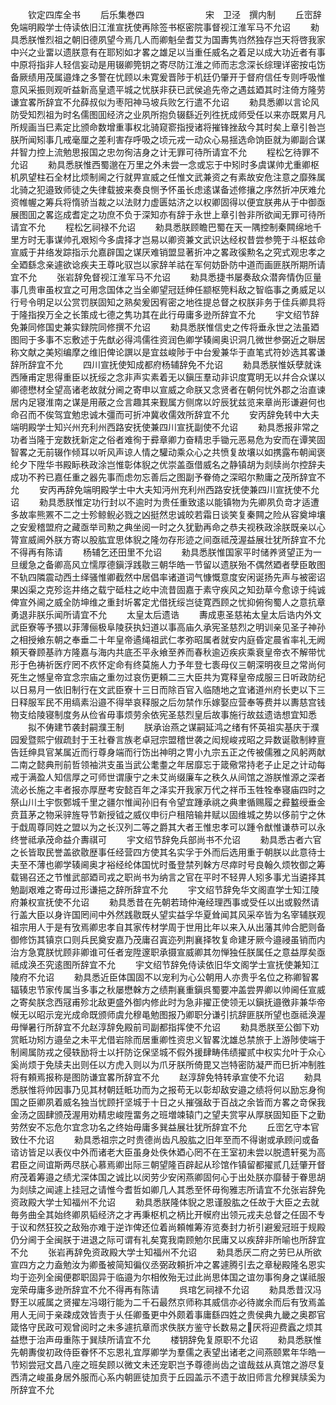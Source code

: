 <!-- { "loadSidebar": true } -->









　　钦定四库全书
　　后乐集巻四　　　　　　　宋　卫泾　撰内制
　　丘崈辞免端明殿学士侍读依旧江淮宣抚使再除签书枢密院事督视江淮军马不允诏
　　勑具悉朕惟烈祖之朝旧德夙望今焉几人而卿魁垒耆艾为国夀隽岿然独存岂天将啓我家中兴之业畱以遗朕意有在耶矧如才畧之雄足以当重任威名之着足以成大功近者有事中原将指非人轻信妄动是用辍卿筦钥之寄尽防江淮之师而志念深长综理详密按屯饬备厥绩用茂属邉烽之多警在忧顾以未寛爰晋陟于机廷仍肇开于督府信任专则呼吸惟意风采振则观听益新高皇遗平城之忧朕非获已武侯追先帝之遇兹廼其时注倚方隆劳谦宜畧所辞宜不允薛叔似为枣阳神马坡兵败乞行遣不允诏
　　勑具悉卿以言论风防受知烈祖为时名儒图囬经济之业夙所抱负辍繇近列徃抚成师受任以来亦既累月凡所规画当巳素定比颁命数增重事权北骑窥窬指授诸将摧锋挫敌今其时矣上章引咎岂朕所闻矧事几戒毫厘之差利害存呼吸之顷元戎一动众心易揺选命饷臣就为卿副合谋幷智力控上流勉思报国之忠勿徇洁身之计无罪可待所请宜不允
　　程松乞待罪不允诏
　　勑具悉朕惟西蜀邈在万里之外未尝一念或忘于中矧时多虞谋帅尤重卿枢机夙望柱石全材比烦制阃之行就畀宣威之任惟文武兼资之有素故安危注意之靡殊属北骑之犯邉致师徒之失律载披来奏良恻予怀虽长虑逺谋备述修攘之序然折冲厌难允资帷幄之筹兵将惰骄当裁之以法财力虚匮姑济之以权卿固得以便宜朕弗从于中御亟展图囬之畧迄成耆定之功庶不负于深知亦有辞于永世上章引咎非所欲闻无罪可待所请宜不允
　　程松乞祠禄不允诏
　　勑具悉朕顾瞻巴蜀在天一隅控制秦闗绵地千里方时无事谋帅孔艰矧今多虞择才岂易以卿资兼文武识达经权昔尝参筦于斗枢兹命宣威于井络发踪指示允嘉辟国之谋厌难销盟显著折冲之畧政徯勲名之究式观忠孝之全廼繇念亲遽欲谂疾夫王尊叱驭岂以家辞羊祜在军何妨卧防中道而画匪朕所期所请宜不允
　　张岩辞免督视江淮军马不允诏
　　勑具悉捷书屡奏敌众潜奔情伪叵量事几贵审虽权宜之可用念国体之当全卿望冠廷绅任颛枢筦料敌之智临事之勇威足以行号令明足以公赏罚朕固知之熟矣爰因宥密之地徃提总督之权朕非务于佳兵卿具将于隆指揆万全之长策成七德之隽功其在此行毋庸多逊所辞宜不允
　　宇文绍节辞免兼同修国史兼实録院同修撰不允诏
　　勑具悉朕惟信史之传将垂永世之法虽廼图囘于多事不忘敷述于先猷必得鸿儒徃资润色卿学辏阃奥识洞几微世参弼近之聨居称文献之美矧编摩之维旧俾论譔以是宜兹峻陟于中台爰兼华于直笔式符妙选其畧谦辞所辞宜不允
　　四川宣抚使知成都府杨辅辞免不允诏
　　勑具悉朕惟妖孽就诛西陲甫定思得重臣以抚绥之念非声实素着无以鎭压羣动非识度寛明无以幷合众谋以卿德懋材全望高诸老故就分阃之寄申以宣威之命朕又念贤者在朝何忧外郡之治直谏居内足寝淮南之谋是用蔽之佥言趣其来觐属方侧席以竚辰犹兹览来章尚形谦避何也命召而不俟驾宜勉忠诚木彊而可折冲冀收儒效所辞宜不允
　　安丙辞免转中大夫端明殿学士知兴州充利州西路安抚使兼四川宣抚副使不允诏
　　勑具悉报非常之功者当隆于宠数抚新定之俗者难徇于彛章卿力奋精忠手锄元恶易危为安而在谭笑固智畧之无前辍作倾耳以听风声谅人情之驩动乘众心之共愤复故壤以如携露布朝闻褒纶夕下陞华书殿眎秩政涂岂惟彰体貎之优崇盖亟借威名之静镇胡为剡牍尚尔控辞夫成功不矜已嘉任重之器先事而虑勿忘善后之图副予眷倚之深昭尔勲庸之茂所辞宜不允
　　安丙再辞免端明殿学士中大夫知沔州充利州西路安抚使兼四川宣抚使不允诏
　　勑具悉朕惟定功行封以不逾时为贵任重致逺以能镇物为先卿夙负竒才适遭多故率熊罴不二之士殄鲸鲵必戮之凶挺然忠诚皎若霜日谈笑复秦闗之险从容奠坤壤之安爰稽盟府之藏亟举司勲之典坐阅一时之久犹勤再命之恭夫视秩政涂朕既亲以心膂宣威阃外朕方寄以股肱宜思体貎之隆勿存形迹之间亟祗茂渥益展壮犹所辞宜不允不得再有陈请
　　杨辅乞还田里不允诏
　　勑具悉朕惟国家平时储养贤望正为一旦缓急之备卿高风立懦厚德鎭浮践敭三朝华皓一节留以遗朕殆不偶然廼者孽臣敢图不轨四隣震动西土绎骚惟卿截然中居倡率诸道词气慷慨意度安闲诞扬先声与被密诏果凶渠之克殄迄井络之载宁砥柱之屹中流昔固嘉于素守疾风之知劲草今愈谅于纯诚俾宣外阃之威全防坤维之重封圻畧定尤借抚绥岂徒寛西顾之忧抑俯徇蜀人之意抗章勇退非朕乐闻所请宜不允
　　太皇太后遗诰
　　夀成恵圣慈祐太皇太后诰内外文武臣寮等予猥以菲薄俪极阜陵获执妇道以事高庙久承宪圣慈烈之明训亲见圣子神孙之相授飨东朝之奉垂二十年皇帝遹绳祖武仁孝弥昭属者就安内庭昏定晨省率礼无阙頼天眷顾基祚方隆嘉与海内共底丕平永飨至养而春秋逾迈疾疢乘衰皇帝衣不解带忧形于色祷祈医疗罔不疚怀定命有终莫施人力予年登七袠母仪三朝深明夜旦之常尚何死生之憾皇帝宜念宗庙之重勿过哀伤更頼二三大臣共为寛释皇帝成服三日听政防纪以日易月一依旧制行在文武臣寮十三日而除百官入临随地之宜诸道州府长吏以下三日释服军民不用缟素沿邉不得举哀释服之后勿禁作乐嫁娶应营奉等费并以夀慈宫钱物支给陵寝制度务从俭省毋事烦劳余依宪圣慈烈皇后故事施行故兹遗诰想宜知悉
　　拟不俦建节袭封嗣濮王制
　　朕承诒燕之谋嗣延鸿之绪有怀英祖实基庆于濮园爰暨熙宁俶疏封于王社眷言族老卓冠宗盟稽世袭之闳规峻戎昭之异数诞敭制綍亶告廷绅具官某属近而行尊身端而行饬出神明之冑小九宗五正之传被儒雅之风躬两献二南之懿典刑前哲领袖洪支虽当武公耄耋之年居靡忘于箴儆常持老子止足之计动每戒于满盈人知信厚之可师世谓康宁之未艾尚缀廉车之秩久从间馆之游朕惟源之深者流必长施之丰者报亦厚歴考安懿百年之泽实开我家万代之祥币玉牲牷奉寝庙四时之祭山川土宇恢鄄城千里之疆尔惟闻孙旧有令望宜踵承祧之典聿循赐履之彛盭绶垂金贲苴茅之物采骍旌导节新授钺之威仪申衍户租陪输井赋以固维城之势以侈前宁之休于戱周尊同姓之盟以为之长汉列二等之爵其大者王惟忠孝可以踵令猷惟谦恭可以永终誉祗承茂命益介夀祺可
　　宇文绍节辞免兵部尚书不允诏
　　勑具悉古者六官之长皆取民誉盖欲敭歴事任经营四方使其名实孚于外而后选用重于朝朕以此意待士夫至不薄也卿学辏阃奥才裕经纶体国忧时蚤登禁列榦方尽瘁时号良翰久烦牧御之筹载锡召还之节惟武部廼司戎之职尚书为纳言之官在平时不轻畀人矧多事尤当遴择其勉副艰难之寄毋过形谦挹之辞所辞宜不允
　　宇文绍节辞免华文阁直学士知江陵府兼权宣抚使不允诏
　　勑具悉昔在先朝若琦仲淹经理西事或受任以出或毅然请行盖大臣以身许国罔间中外然践敭既乆望实益孚华夏耸闻其风采卒皆为名宰辅朕观祖宗用人于是有攷焉卿忠孝自其家传材学周于世用比年以来入从出藩其帅合肥则备御修饬其镇京口则兵民奠安嘉乃茂庸召寘迩列荆襄择牧复命建牙厥今邉祲虽销而内治方急寛朕忧顾非卿谁可任者宠陞邃职承摄宣威卿其勿惮独任朕属任之意益厚矣亟祗成涣丕究逺图所辞宜不允
　　宇文绍节辞免侍读依旧华文阁学士宣抚使兼知江陵府不允诏
　　勑具悉近臣体国固不以宠利为心公朝用人亦贵乎名位之称卿智畧辐辏忠节家传属当多事之秋屡懋榦方之绩荆襄重鎭呉蜀要冲盖尝畀卿以帅阃任宣威之寄矣朕念西冦甫殄北敌更盛外御内修此时为急非擢正使领无以鎭抚邉徼非兼华帝幙无以昭示宠光成命既颁师虞允穆黾勉图报乃卿职分谦引抗辞匪朕所望也亟祗涣渥毋惮暑行所辞宜不允赵淳辞免殿前司副都指挥使不允诏
　　勑具悉朕至公御下劝赏眡功矧方邉垒之未平尤借岩除而居重卿性资忠义智畧沈雄总禁旅于上游陟使端于制阃属防戎之侵轶励将士以扞防讫保坚城不假外援肆畴伟绩擢贰中权实允叶于众心奚尚烦于免牍夫出则任以方虎入则以为爪牙朕所倚毘又岂特密防凝严而巳折冲制胜将有頼焉报称是图防谦宜畧所辞宜不允
　　赵淳辞免特转承宣使不允诏
　　勑具悉朕惟将帅因事乃见其材朝廷眡功而为之报苟无以彰却敌安邉之绩将何以励忘身徇国之臣卿夙着威名独当忧顾扞坚城于十日之乆摧强敌于百战之余皆而方畧之竒保我金汤之固肆颁茂渥用劝精忠峻陞畱务之班増竦辕门之望夫赏寜从厚朕固知臣下之勤劳然安不忘危尔宜念功名之终始毋庸多巽益展壮犹所辞宜不允
　　丘崈乞守本官致仕不允诏
　　勑具悉祖宗之时贵德尚齿凡股肱之旧年至而不得谢或承顾问或备谘访皆足以表仪中外而诸老大臣虽身处佚休廼心罔不在王室初未尝以脱遗轩冕为高君臣之间谊斯两尽朕心慕焉卿出际三朝望隆百辟起从珍馆作镇留都擢贰几廷肇开督府茂着筹邉之绩尤深体国之诚比以闵劳少安闲燕卿固何心于出处朕亦靡替于眷思胡为剡牍之闻遽上挂冠之请惟今耆哲如卿几人其悉至怀毋徇雅志所请宜不允张岩辞免资政殿大学士知福州不允诏
　　勑具悉朕隆体貎之恩谨股肱之任故于大臣之去就毎务曲全其始终卿夙韬经济之才再秉枢机之柄比开幙府出领元戎夫总督之任固不专于议和然狂狡之敌殆亦难于逆诈俾还位着尚頼帷筹洊览奏封力祈引避爰冠班于规殿仍分阃于全闽朕于进退之际可谓有礼矣寛我南顾勉尔民庸又以疾辞非所喻也所辞宜不允
　　张岩再辞免资政殿大学士知福州不允诏
　　勑具悉厌二府之劳巳从所欲宣四方之力盍勉汝为卿蚤被简知徧仪丞弼政頼折冲之畧遽腾引去之章秘殿隆名恩实均于迩列全闽便郡职固异于临邉为尔相攸殆无过此尚思体国之谊勿事徇身之谋祗服宠荣毋庸多逊所辞宜不允不得再有陈请
　　呉琯乞祠禄不允诏
　　勑具悉昔汉冯野王以戚属之贤擢左冯翊行能为二千石最然京师称其威信亦必待嵗余而后有攷焉盖用人无间于亲疎成效皆责于乆任卿蚤更中外颇着事庸繇四姓之贵侯典九畿之奥郡官箴恪守民政可观曾阅时之未多遽抗章而求佚朕方鉴守长数易之厌将迎费蠧之烦其益懋于治声毋重陈于巽牍所请宜不允
　　楼钥辞免复原职不允诏
　　勑具悉朕惟先朝夀俊初政侍臣眷怀不忘恩礼宜厚卿学为羣儒之表望出诸老之间燕颐累年华皓一节矧尝冠文昌八座之班矣顾以微文未还宠职岂予尊德尚齿之谊哉兹从真馆之游尽复西清之峻虽身居外服而心系内朝匪徒加贲于丘园盖示不遗于故旧师言允穆巽牍奚为所辞宜不允
